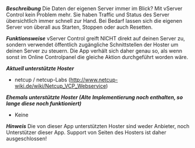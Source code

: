 ***Beschreibung***
Die Daten der eigenen Server immer im Blick?
Mit vServer Control kein Problem mehr. Sie haben Traffic und Status des Server übersichtlich immer schnell zur Hand.
Bei Bedarf lassen sich die eigenen Server von überall aus Starten, Stoppen oder auch Resetten.

***Funktionsweise***
vServer Control greift NICHT direkt auf deinen Server zu, sondern verwendet öffentlich zugängliche Schnittstellen der Hoster um deinen Server zu steuern. Die App verhält sich daher genau so, als wenn sonst im Online Controlpanel die gleiche Aktion durchgeführt worden wäre.

***Aktuell unterstützte Hoster***
 - netcup / netcup-Labs (http://www.netcup-wiki.de/wiki/Netcup_VCP_Webservice)

***Ehemals unterstützte Hoster (Alte Implementierung noch enthalten, so lange diese noch funktioniert)***
- Keine

***Hinweis***
Die von dieser App unterstützten Hoster sind weder Anbieter, noch Unterstützer dieser App.
Support von Seiten des Hosters ist daher ausgeschlossen!